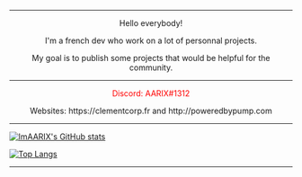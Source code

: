 - - - -

<p align=center>
Hello everybody!
</p>

<p align=center>
I'm a french dev who work on a lot of personnal projects.
</p>

<p align=center>
My goal is to publish some projects that would be helpful for the community.
</p>

- - - -

<p style="color: red;" align=center>
Discord: AARIX#1312
</p>

<p align=center>
Websites: https://clementcorp.fr and http://poweredbypump.com
</p>

- - - -

[![ImAARIX's GitHub stats](https://github-readme-stats.vercel.app/api?username=ImAARIX&count_private=true&show_icons=true&theme=dark)](https://github.com/anuraghazra/github-readme-stats)


[![Top Langs](https://github-readme-stats.vercel.app/api/top-langs/?username=ImAARIX&theme=dark)](https://github.com/anuraghazra/github-readme-stats)

- - - -
